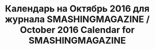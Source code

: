 ---
title: Календарь на Октябрь 2016 для журнала SMASHINGMAGAZINE / October 2016 Calendar for SMASHINGMAGAZINE
image_path: /images/october.jpg
column: 3
---